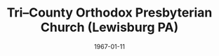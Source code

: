 ---
date: &id001 1967-01-11
end_date: null
location:
  address: null
  city: Lewisburg
  state: PA
minister:
- end: 1975-01-01
  name: Luther Long
  start: 1967-01-01
  type: Pastor
- end: 1976-01-01
  name: Richard Fisher
  start: 1975-01-01
  type: Pastor
- end: 1981-01-01
  name: Steve Miller
  start: 1977-01-01
  type: Pastor
- end: 1984-01-01
  name: Sherman Isbell
  start: 1982-01-01
  type: Pastor
ministers:
- Luther Long
- Richard Fisher
- Steve Miller
- Sherman Isbell
name: "Tri\u2013County Orthodox Presbyterian Church"
names:
- end: 1985-01-19
  name: "Tri\u2013County Orthodox Presbyterian Church"
  start: 1967-01-11
origination_date: *id001
raw_data: "PA Lewisburg\nTri\u2013County Orthodox Presbyterian Church  (January 11,\
  \ 1967\u2013January 19, 1985)\nPastors: Luther Long, 1967\u201375\nRichard Fisher,\
  \ 1975\u201376\nSteve Miller, 1977\u201381\nSherman Isbell, 1982\u201384"
received_from: null
states:
- PA
status:
  active: false
  end_date: 1985-01-19
  reason: null
  received_from: null
  withdrawal_to: null
title: "Tri\u2013County Orthodox Presbyterian Church (Lewisburg PA)"
year_established:
- 1967

---